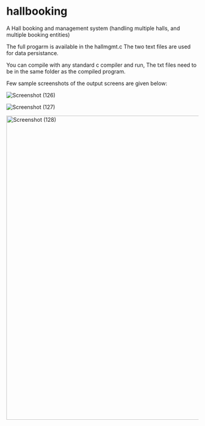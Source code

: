 # hallbooking
A Hall booking and management system (handling multiple halls, and multiple booking entities)

The full progarm is available in the hallmgmt.c
The two text files are used for data persistance.

You can compile with any standard c compiler and run, The txt files need to be in the same folder as the compiled program.


Few sample screenshots of the output screens are given below:

![Screenshot (126)](https://user-images.githubusercontent.com/57533513/102967405-de3c7300-4517-11eb-86ed-fccc1e369eff.png)

![Screenshot (127)](https://user-images.githubusercontent.com/57533513/102967695-84887880-4518-11eb-85fc-4e1f787c4d71.png)

<img width="795" alt="Screenshot (128)" src="https://user-images.githubusercontent.com/57533513/102967975-11333680-4519-11eb-8267-11f14fae8d1a.png">

